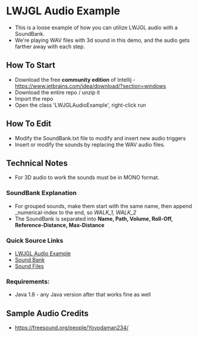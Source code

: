 # LWJGL Audio Example
+ This is a loose example of how you can utilize LWJGL audio with a SoundBank. 
+ We're playing WAV files with 3d sound in this demo, and the audio gets farther away with each step.

## How To Start
+ Download the free **community edition** of Intellij - https://www.jetbrains.com/idea/download/?section=windows
+ Download the entire repo / unzip it
+ Import the repo
+ Open the class 'LWJGLAudioExample', right-click run

## How To Edit
+ Modify the SoundBank.txt file to modify and insert new audio triggers
+ Insert or modify the sounds by replacing the WAV audio files.

## Technical Notes
+ For 3D audio to work the sounds must be in MONO format.

### SoundBank Explanation
+ For grouped sounds, make them start with the same name, then append _numerical-index to the end, so *WALK_1, WALK_2*
+ The SoundBank is separated into **Name, Path, Volume, Roll-Off, Reference-Distance, Max-Distance**

### Quick Source Links
+ [LWJGL Audio Example](https://github.com/Konloch/LWJGL-Audio-Example/blob/master/src/main/java/com/konloch/LWJGLAudioExample.java)
+ [Sound Bank](https://github.com/Konloch/LWJGL-Audio-Example/blob/master/src/main/resources/SoundBank.txt)
+ [Sound Files](https://github.com/Konloch/LWJGL-Audio-Example/tree/master/src/main/resources/audio)

### Requirements:
+ Java 1.8 - any Java version after that works fine as well

## Sample Audio Credits
+ https://freesound.org/people/Yoyodaman234/